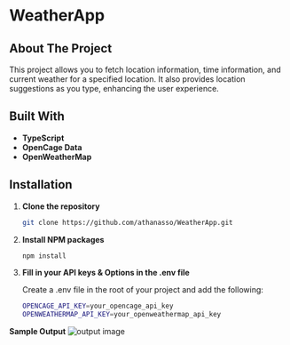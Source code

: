 # WeatherApp

## About The Project

This project allows you to fetch location information, time information, and current weather for a specified location. It also provides location suggestions as you type, enhancing the user experience.

## Built With

- **TypeScript**
- **OpenCage Data**
- **OpenWeatherMap**

## Installation

1. **Clone the repository**

   ```bash
   git clone https://github.com/athanasso/WeatherApp.git

2. **Install NPM packages**
    
   ```bash
   npm install

3. **Fill in your API keys & Options in the .env file**

    Create a .env file in the root of your project and add the following:
    ```bash
    OPENCAGE_API_KEY=your_opencage_api_key
    OPENWEATHERMAP_API_KEY=your_openweathermap_api_key

**Sample Output**
    ![output image](output.png)
